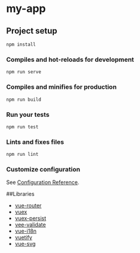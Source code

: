 # my-app

## Project setup
```
npm install
```

### Compiles and hot-reloads for development
```
npm run serve
```

### Compiles and minifies for production
```
npm run build
```

### Run your tests
```
npm run test
```

### Lints and fixes files
```
npm run lint
```

### Customize configuration
See [Configuration Reference](https://cli.vuejs.org/config/).

##Libraries
* [vue-router](https://github.com/vuejs/vue-router)
* [vuex](https://github.com/vuejs/vuex) 
* [vuex-persist](https://github.com/championswimmer/vuex-persist)
* [vee-validate](https://github.com/baianat/vee-validate)
* [vue-i18n](https://github.com/kazupon/vue-i18n)
* [vuetify](https://github.com/vuetifyjs/vuetify)
* [vue-svg](https://github.com/sam3d/vue-svg)
